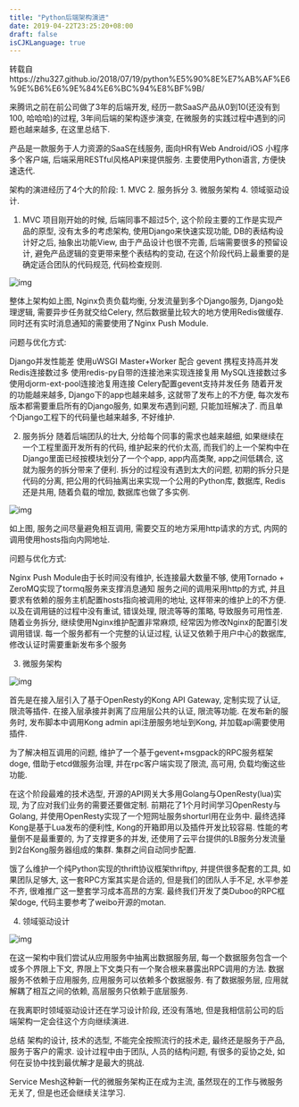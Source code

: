 ```yaml
---
title: "Python后端架构演进"
date: 2019-04-22T23:25:20+08:00
draft: false
isCJKLanguage: true
---
```


转载自https://zhu327.github.io/2018/07/19/python%E5%90%8E%E7%AB%AF%E6%9E%B6%E6%9E%84%E6%BC%94%E8%BF%9B/

来腾讯之前在前公司做了3年的后端开发, 经历一款SaaS产品从0到10(还没有到100, 哈哈哈)的过程, 3年间后端的架构逐步演变, 在微服务的实践过程中遇到的问题也越来越多, 在这里总结下.

产品是一款服务于人力资源的SaaS在线服务, 面向HR有Web Android/iOS 小程序多个客户端, 后端采用RESTful风格API来提供服务. 主要使用Python语言, 方便快速迭代.

架构的演进经历了4个大的阶段: 1. MVC 2. 服务拆分 3. 微服务架构 4. 领域驱动设计.

1. MVC
项目刚开始的时候, 后端同事不超过5个, 这个阶段主要的工作是实现产品的原型, 没有太多的考虑架构, 使用Django来快速实现功能, DB的表结构设计好之后, 抽象出功能View, 由于产品设计也很不完善, 后端需要很多的预留设计, 避免产品逻辑的变更带来整个表结构的变动, 在这个阶段代码上最重要的是确定适合团队的代码规范, 代码检查规则.

![img](https://blog-1251544432.cos.ap-guangzhou.myqcloud.com/blog/v2-8fec1c067dae33c7fcaeb95f5e3a3792_r.jpg)

整体上架构如上图, Nginx负责负载均衡, 分发流量到多个Django服务, Django处理逻辑, 需要异步任务就交给Celery, 然后数据量比较大的地方使用Redis做缓存. 同时还有实时消息通知的需要使用了Nginx Push Module.

问题与优化方式:

Django并发性能差 使用uWSGI Master+Worker 配合 gevent 携程支持高并发
Redis连接数过多 使用redis-py自带的连接池来实现连接复用
MySQL连接数过多 使用djorm-ext-pool连接池复用连接
Celery配置gevent支持并发任务
随着开发的功能越来越多, Django下的app也越来越多, 这就带了发布上的不方便, 每次发布版本都需要重启所有的Django服务, 如果发布遇到问题, 只能加班解决了. 而且单个Django工程下的代码量也越来越多, 不好维护.

2. 服务拆分
随着后端团队的壮大, 分给每个同事的需求也越来越细, 如果继续在一个工程里面开发所有的代码, 维护起来的代价太高, 而我们的上一个架构中在Django里面已经按模块划分了一个个app, app内高类聚, app之间低耦合, 这就为服务的拆分带来了便利. 拆分的过程没有遇到太大的问题, 初期的拆分只是代码的分离, 把公用的代码抽离出来实现一个公用的Python库, 数据库, Redis还是共用, 随着负载的增加, 数据库也做了多实例.

![img](https://blog-1251544432.cos.ap-guangzhou.myqcloud.com/blog/v2-501318fe25b9852cf72270a20c783db0_r.jpg)

如上图, 服务之间尽量避免相互调用, 需要交互的地方采用http请求的方式, 内网的调用使用hosts指向内网地址.

问题与优化方式:

Nginx Push Module由于长时间没有维护, 长连接最大数量不够, 使用Tornado + ZeroMQ实现了tormq服务来支撑消息通知
服务之间的调用采用http的方式, 并且要求有依赖的服务主机配置hosts指向被调用的地址, 这样带来的维护上的不方便. 以及在调用链的过程中没有重试, 错误处理, 限流等等的策略, 导致服务可用性差. 随着业务拆分, 继续使用Nginx维护配置非常麻烦, 经常因为修改Nginx的配置引发调用错误. 每一个服务都有一个完整的认证过程, 认证又依赖于用户中心的数据库, 修改认证时需要重新发布多个服务

3. 微服务架构

![img](https://blog-1251544432.cos.ap-guangzhou.myqcloud.com/blog/v2-f6b57db532f92e1664b13702cd99ddda_r.jpg)

首先是在接入层引入了基于OpenResty的Kong API Gateway, 定制实现了认证, 限流等插件. 在接入层承接并剥离了应用层公共的认证, 限流等功能. 在发布新的服务时, 发布脚本中调用Kong admin api注册服务地址到Kong, 并加载api需要使用插件.

为了解决相互调用的问题, 维护了一个基于gevent+msgpack的RPC服务框架doge, 借助于etcd做服务治理, 并在rpc客户端实现了限流, 高可用, 负载均衡这些功能.

在这个阶段最难的技术选型, 开源的API网关大多用Golang与OpenResty(lua)实现, 为了应对我们业务的需要还要做定制. 前期花了1个月时间学习OpenResty与Golang, 并使用OpenResty实现了一个短网址服务shorturl用在业务中. 最终选择Kong是基于Lua发布的便利性, Kong的开箱即用以及插件开发比较容易. 性能的考量倒不是最重要的, 为了支撑更多的并发, 还使用了云平台提供的LB服务分发流量到2台Kong服务器组成的集群. 集群之间自动同步配置.

饿了么维护一个纯Python实现的thrift协议框架thriftpy, 并提供很多配套的工具, 如果团队足够大, 这一套RPC方案其实是合适的, 但是我们的团队人手不足, 水平参差不齐, 很难推广这一整套学习成本高昂的方案. 最终我们开发了类Duboo的RPC框架doge, 代码主要参考了weibo开源的motan.

4. 领域驱动设计

![img](https://blog-1251544432.cos.ap-guangzhou.myqcloud.com/blog/v2-d2218f7f78615b7149a2fbdce7f11ab1_r.jpg)

在这一架构中我们尝试从应用服务中抽离出数据服务层, 每一个数据服务包含一个或多个界限上下文, 界限上下文类只有一个聚合根来暴露出RPC调用的方法. 数据服务不依赖于应用服务, 应用服务可以依赖多个数据服务. 有了数据服务层, 应用就解耦了相互之间的依赖, 高层服务只依赖于底层服务.

在我离职时领域驱动设计还在学习设计阶段, 还没有落地, 但是我相信前公司的后端架构一定会往这个方向继续演进.

总结
架构的设计, 技术的选型, 不能完全按照流行的技术走, 最终还是服务于产品, 服务于客户的需求. 设计过程中由于团队, 人员的结构问题, 有很多的妥协之处, 如何在妥协中找到最优解才是最大的挑战.

Service Mesh这种新一代的微服务架构正在成为主流, 虽然现在的工作与微服务无关了, 但是也还会继续关注学习.
